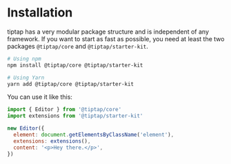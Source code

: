 # Installation

tiptap has a very modular package structure and is independent of any framework. If you want to start as fast as possible, you need at least the two packages `@tiptap/core` and `@tiptap/starter-kit`.

```bash
# Using npm
npm install @tiptap/core @tiptap/starter-kit

# Using Yarn
yarn add @tiptap/core @tiptap/starter-kit
```

You can use it like this:

```js
import { Editor } from '@tiptap/core'
import extensions from '@tiptap/starter-kit'

new Editor({
  element: document.getElementsByClassName('element'),
  extensions: extensions(),
  content: '<p>Hey there.</p>',
})
```
